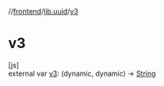 //[frontend](../../index.md)/[lib.uuid](index.md)/[v3](v3.md)

# v3

[js]\
external var [v3](v3.md): (dynamic, dynamic) -&gt; [String](https://kotlinlang.org/api/latest/jvm/stdlib/kotlin/-string/index.html)
